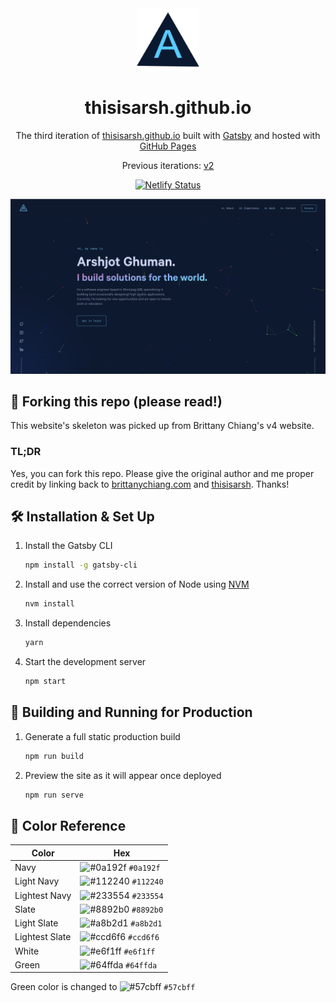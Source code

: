 <div align="center">
  <img alt="Logo" src="https://raw.githubusercontent.com/thisisarsh/portfolio-website/main/src/images/logo.png" width="100" />
</div>
<h1 align="center">
  thisisarsh.github.io
</h1>
<p align="center">
  The third iteration of <a href="https://thisisarsh.github.io" target="_blank">thisisarsh.github.io</a> built with <a href="https://www.gatsbyjs.org/" target="_blank">Gatsby</a> and hosted with <a href="https://www.github.com/" target="_blank">GitHub Pages</a>
</p>
<p align="center">
  Previous iterations:
  <a href="https://github.com/thisiarsh" target="_blank">v2</a>
</p>
<p align="center">
  <a href="https://app.netlify.com/sites/brittanychiang/deploys" target="_blank">
    <img src="https://api.netlify.com/api/v1/badges/1963b488-7b78-48c9-9e2d-6fb5e47ab3af/deploy-status" alt="Netlify Status" />
  </a>
</p>

![demo](https://raw.githubusercontent.com/thisisarsh/portfolio-website/main/src/images/demo.png)

## 🚨 Forking this repo (please read!)

This website's skeleton was picked up from Brittany Chiang's v4 website.

### TL;DR

Yes, you can fork this repo. Please give the original author and me proper credit by linking back to [brittanychiang.com](https://brittanychiang.com) and [thisisarsh](https://thisisarsh.github.io). Thanks!

## 🛠 Installation & Set Up

1. Install the Gatsby CLI

   ```sh
   npm install -g gatsby-cli
   ```

2. Install and use the correct version of Node using [NVM](https://github.com/nvm-sh/nvm)

   ```sh
   nvm install
   ```

3. Install dependencies

   ```sh
   yarn
   ```

4. Start the development server

   ```sh
   npm start
   ```

## 🚀 Building and Running for Production

1. Generate a full static production build

   ```sh
   npm run build
   ```

1. Preview the site as it will appear once deployed

   ```sh
   npm run serve
   ```

## 🎨 Color Reference

| Color          | Hex                                                                |
| -------------- | ------------------------------------------------------------------ |
| Navy           | ![#0a192f](https://via.placeholder.com/10/0a192f?text=+) `#0a192f` |
| Light Navy     | ![#112240](https://via.placeholder.com/10/0a192f?text=+) `#112240` |
| Lightest Navy  | ![#233554](https://via.placeholder.com/10/303C55?text=+) `#233554` |
| Slate          | ![#8892b0](https://via.placeholder.com/10/8892b0?text=+) `#8892b0` |
| Light Slate    | ![#a8b2d1](https://via.placeholder.com/10/a8b2d1?text=+) `#a8b2d1` |
| Lightest Slate | ![#ccd6f6](https://via.placeholder.com/10/ccd6f6?text=+) `#ccd6f6` |
| White          | ![#e6f1ff](https://via.placeholder.com/10/e6f1ff?text=+) `#e6f1ff` |
| Green          | ![#64ffda](https://via.placeholder.com/10/64ffda?text=+) `#64ffda` |

Green color is changed to ![#57cbff](https://via.placeholder.com/10/57cbff?text=+) `#57cbff`
